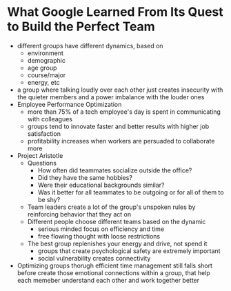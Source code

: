 # What Google Learned From Its Quest to Build the Perfect Team
- different groups have different dynamics, based on 
  - environment
  - demographic
  - age group
  - course/major
  - energy, etc
- a group where talking loudly over each other just creates insecurity with the quieter members and a power imbalance with the louder ones
- Employee Performance Optimization
  - more than 75% of a tech employee's day is spent in communicating with colleagues
  - groups tend to innovate faster and better results with higher job satisfaction
  - profitability increases when workers are persuaded to collaborate more
- Project Aristotle
  - Questions 
    - How often did teammates socialize outside the office? 
    - Did they have the same hobbies? 
    - Were their educational backgrounds similar? 
    - Was it better for all teammates to be outgoing or for all of them to be shy?
  - Team leaders create a lot of the group's unspoken rules by reinforcing behavior that they act on
  - Different people choose different teams based on the dynamic
    - serious minded focus on efficiency and time
    - free flowing thought with loose restrictions
  - The best group replenishes your energy and drive, not spend it
    - groups that create psychological safety are extremely important
    - social vulnerability creates connectivity
- Optimizing groups thorugh efficient time management still falls short before create those emotional connections within a group, that help each memeber understand each other and work together better
